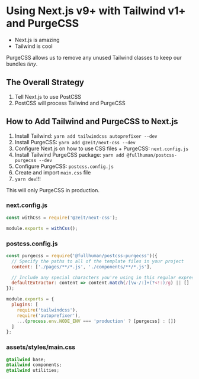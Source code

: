 # Using Next.js v9+ with Tailwind v1+ and PurgeCSS

- Next.js is amazing
- Tailwind is cool

PurgeCSS allows us to remove any unused Tailwind classes to keep our bundles _tiny_.

## The Overall Strategy

1. Tell Next.js to use PostCSS
2. PostCSS will process Tailwind and PurgeCSS

## How to Add Tailwind and PurgeCSS to Next.js

1. Install Tailwind: `yarn add tailwindcss autoprefixer --dev`
2. Install PurgeCSS: `yarn add @zeit/next-css --dev`
3. Configure Next.js on how to use CSS files + PurgeCSS: `next.config.js`
4. Install Tailwind PurgeCSS package: `yarn add @fullhuman/postcss-purgecss --dev`
5. Configure PurgeCSS: `postcss.config.js`
6. Create and import `main.css` file
7. `yarn dev`!!!

This will only PurgeCSS in production.

### next.config.js

```javascript
const withCss = require('@zeit/next-css');

module.exports = withCss();
```

### postcss.config.js

```javascript
const purgecss = require('@fullhuman/postcss-purgecss')({
  // Specify the paths to all of the template files in your project
  content: ['./pages/**/*.js', './components/**/*.js'],

  // Include any special characters you're using in this regular expression
  defaultExtractor: content => content.match(/[\w-/:]+(?<!:)/g) || []
});

module.exports = {
  plugins: [
    require('tailwindcss'),
    require('autoprefixer'),
    ...(process.env.NODE_ENV === 'production' ? [purgecss] : [])
  ]
};
```

### assets/styles/main.css

```css
@tailwind base;
@tailwind components;
@tailwind utilities;
```
